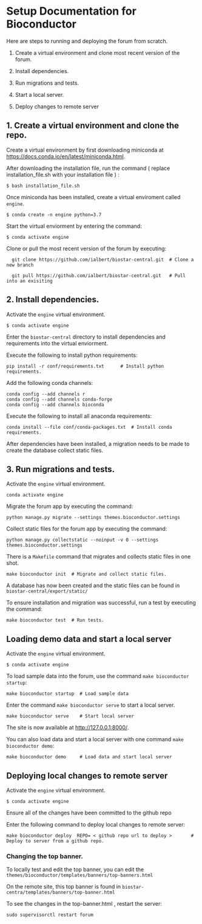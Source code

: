 # Setup Documentation for Bioconductor

Here are steps to running and deploying the forum from scratch.

1. Create a virtual environment and clone most recent version of the forum.


2. Install dependencies. 


3. Run migrations and tests. 


4. Start a local server. 


5. Deploy changes to remote server


## 1. Create a virtual environment and clone the repo.

Create a virtual environment by first downloading miniconda at https://docs.conda.io/en/latest/miniconda.html. 

After downloading the installation file, run the command ( replace installation_file.sh with your installation file ) : 

    $ bash installation_file.sh      

Once miniconda has been installed, create a virtual enviroment called `engine`.

    $ conda create -n engine python=3.7
    
Start the virtual enviorment by entering the command:

    $ conda activate engine
    
Clone or pull the most recent version of the forum by executing:

      git clone https://github.com/ialbert/biostar-central.git  # Clone a new branch
      
      git pull https://github.com/ialbert/biostar-central.git   # Pull into an exisiting 
      
      
## 2. Install dependencies. 

Activate the `engine` virtual environment.

    $ conda activate engine

Enter the `biostar-central` directory to install dependencies and requirements into the virtual enviorment.

Execute the following to install python requirements: 

    pip install -r conf/requirements.txt      # Install python requirements.
    
    
Add the following conda channels:

    conda config --add channels r
    conda config --add channels conda-forge
    conda config --add channels bioconda

Execute the following to install all anaconda requirements:
    
    conda install --file conf/conda-packages.txt  # Install conda requirements.
    
 After dependencies have been installed, a migration needs to be made to create the database collect static files.
 
 
## 3. Run migrations and tests. 
 
Activate the `engine` virtual environment.

    conda activate engine
    
Migrate the forum app by executing the command:

    python manage.py migrate --settings themes.bioconductor.settings

Collect static files for the forum app by executing the command:

    python manage.py collectstatic --noinput -v 0 --settings themes.bioconductor.settings

There is a `Makefile` command that migrates and collects static files in one shot. 

    make bioconductor init  # Migrate and collect static files. 

A database has now been created and the static files can be found in `biostar-central/export/static/`

To ensure installation and migration was successful, run a test by executing the command: 

    make bioconductor test  # Run tests. 



## Loading demo data and start a local server 

Activate the `engine` virtual environment.

    $ conda activate engine
    
To load sample data into the forum, use the command `make bioconductor startup`:

    make bioconductor startup  # Load sample data
    

Enter the command `make bioconductor serve` to start a local server.

    make bioconductor serve    # Start local server

The site is now available at http://127.0.0.1:8000/. 


You can also load data and start a local server with one command `make bioconductor demo`:

    make bioconductor demo     # Load data and start local server
    

## Deploying local changes to remote server

Activate the `engine` virtual environment.

    $ conda activate engine

Ensure all of the changes have been committed to the github repo

Enter the following command to deploy local changes to remote server:

    
    make bioconductor deploy  REPO= < github repo url to deploy >       # Deploy to server from a github repo.


### Changing the top banner.

To locally test and edit the top banner, 
you can edit the `themes/bioconductor/templates/banners/top-banners.html`

On the remote site, this top banner is found in `biostar-centra/templates/banners/top-banner.html`

To see the changes in the top-banner.html , restart the server:

    sudo supervisorctl restart forum